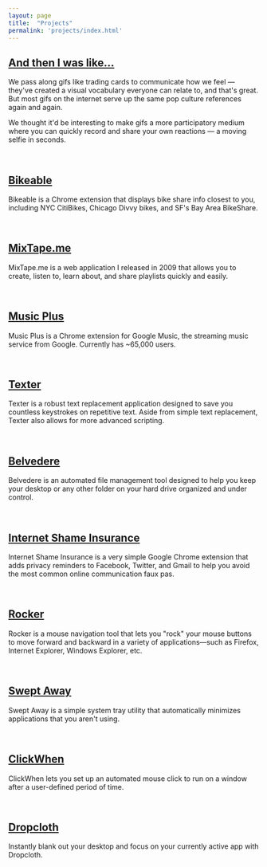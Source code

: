 ```yaml
---
layout: page
title:  "Projects"
permalink: 'projects/index.html'
---
```


## [And then I was like...](https://andtheniwaslike.co/)
We pass along gifs like trading cards to communicate how we feel — they've created a visual vocabulary everyone can relate to, and that's great. But most gifs on the internet serve up the same pop culture references again and again.

We thought it'd be interesting to make gifs a more participatory medium where you can quickly record and share your own reactions — a moving selfie in seconds.

&nbsp;

## [Bikeable](https://chrome.google.com/webstore/detail/bikeable/fhejldjgodfhngakfadepcfclmahfnaf)
Bikeable is a Chrome extension that displays bike share info closest to you, including NYC CitiBikes, Chicago Divvy bikes, and SF's Bay Area BikeShare.

&nbsp;

## [MixTape.me](http://mixtape.me)
MixTape.me is a web application I released in 2009 that allows you to create, listen to, learn about, and share playlists quickly and easily.

&nbsp;

## [Music Plus](https://chrome.google.com/webstore/detail/music-plus-for-google-pla/ipfnecmlncaiipncipkgijboddcdmego?hl=en-US)
Music Plus is a Chrome extension for Google Music, the streaming music service from Google. Currently has ~65,000 users.

&nbsp;

## [Texter](http://lifehacker.com/238306/lifehacker-code-texter-windows)
Texter is a robust text replacement application designed to save you countless keystrokes on repetitive text. Aside from simple text replacement, Texter also allows for more advanced scripting.

&nbsp;

## [Belvedere](http://lifehacker.com/341950/belvedere-automates-your-self-cleaning-pc)
Belvedere is an automated file management tool designed to help you keep your desktop or any other folder on your hard drive organized and under control.

&nbsp;

## [Internet Shame Insurance](http://lifehacker.com/5810453/save-yourself-from-weiner-calibre-online-embarrassment-with-internet-shame-insurance)
Internet Shame Insurance is a very simple Google Chrome extension that adds privacy reminders to Facebook, Twitter, and Gmail to help you avoid the most common online communication faux pas.

&nbsp;

## [Rocker](http://lifehacker.com/257609/navigate-backward-and-forward-with-rocker)
Rocker is a mouse navigation tool that lets you "rock" your mouse buttons to move forward and backward in a variety of applications—such as Firefox, Internet Explorer, Windows Explorer, etc.

&nbsp;

## [Swept Away](http://lifehacker.com/255055/lifehacker-code-swept-away-windows)
Swept Away is a simple system tray utility that automatically minimizes applications that you aren't using.

&nbsp;

## [ClickWhen](http://lifehacker.com/260445/automate-timed-mouse-clicks-with-clickwhen)
ClickWhen lets you set up an automated mouse click to run on a window after a user-defined period of time.

&nbsp;

## [Dropcloth](http://lifehacker.com/245774/lifehacker-code-dropcloth-windows)
Instantly blank out your desktop and focus on your currently active app with Dropcloth.
